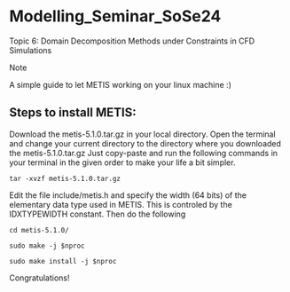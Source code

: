 # Modelling_Seminar_SoSe24
Topic 6: Domain Decomposition Methods under Constraints in CFD Simulations

> [!NOTE]
> A simple guide to let METIS working on your linux machine :)

## Steps to install METIS:
Download the metis-5.1.0.tar.gz in your local directory.
Open the terminal and change your current directory to the directory where you downloaded the metis-5.1.0.tar.gz
Just copy-paste and run the following commands in your terminal in the given order to make your life a bit simpler.
```
tar -xvzf metis-5.1.0.tar.gz
```
Edit the file include/metis.h and specify the width (64 bits) of the elementary data type used in METIS. This is controled by the IDXTYPEWIDTH constant. Then do the following
```
cd metis-5.1.0/
```
```
sudo make -j $nproc
```
```
sudo make install -j $nproc
```

Congratulations!
